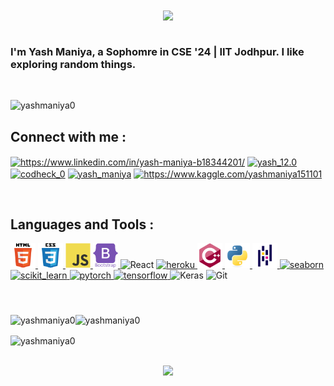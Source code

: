 <div align="center">
<img src="https://rishavanand.github.io/static/images/greetings.gif" align="center" style="width: 80%" />
</div>  

<br>

### I'm Yash Maniya, a Sophomre in CSE '24 | IIT Jodhpur. I like exploring random things.

<br/>  

<p align="left"> <img src="https://komarev.com/ghpvc/?username=yashmaniya0&label=Profile%20views&color=0e75b6&style=flat" alt="yashmaniya0" /> </p>


## Connect with me :

<p align="left">
<a href="https://www.linkedin.com/in/yash-maniya-b18344201/" target="blank"><img align="center" src="https://raw.githubusercontent.com/rahuldkjain/github-profile-readme-generator/master/src/images/icons/Social/linked-in-alt.svg" alt="https://www.linkedin.com/in/yash-maniya-b18344201/" height="30" width="40" /></a>
<a href="https://instagram.com/yash_12.0" target="blank"><img align="center" src="https://raw.githubusercontent.com/rahuldkjain/github-profile-readme-generator/master/src/images/icons/Social/instagram.svg" alt="yash_12.0" height="30" width="40" /></a>
<a href="https://www.codechef.com/users/codheck_0" target="blank"><img align="center" src="https://cdn.jsdelivr.net/npm/simple-icons@3.1.0/icons/codechef.svg" alt="codheck_0" height="30" width="40" /></a>
<a href="https://codeforces.com/profile/yash_maniya" target="blank"><img align="center" src="https://raw.githubusercontent.com/rahuldkjain/github-profile-readme-generator/master/src/images/icons/Social/codeforces.svg" alt="yash_maniya" height="30" width="40" /></a>
<a href="https://www.kaggle.com/yashmaniya151101" target="blank"><img align="center" src="https://raw.githubusercontent.com/rahuldkjain/github-profile-readme-generator/master/src/images/icons/Social/kaggle.svg" alt="https://www.kaggle.com/yashmaniya151101" height="30" width="40" /></a>
</p>

<br>

## Languages and Tools :

<p align="left"> 
<a href="https://www.w3.org/html/" target="_blank" rel="noreferrer"> <img src="https://raw.githubusercontent.com/devicons/devicon/master/icons/html5/html5-original-wordmark.svg" alt="html5" width="40" height="40"/> </a> 
<a href="https://www.w3schools.com/css/" target="_blank" rel="noreferrer"> <img src="https://raw.githubusercontent.com/devicons/devicon/master/icons/css3/css3-original-wordmark.svg" alt="css3" width="40" height="40"/> </a> 
<a href="https://developer.mozilla.org/en-US/docs/Web/JavaScript" target="_blank" rel="noreferrer"> <img src="https://raw.githubusercontent.com/devicons/devicon/master/icons/javascript/javascript-original.svg" alt="javascript" width="40" height="40"/> </a> 
<a href="https://getbootstrap.com" target="_blank" rel="noreferrer"> <img src="https://raw.githubusercontent.com/devicons/devicon/master/icons/bootstrap/bootstrap-plain-wordmark.svg" alt="bootstrap" width="40" height="40"/> </a> 
<img src="https://profilinator.rishav.dev/skills-assets/react-original-wordmark.svg" alt="React" height="40" />  
<a href="https://heroku.com" target="_blank" rel="noreferrer"> <img src="https://www.vectorlogo.zone/logos/heroku/heroku-icon.svg" alt="heroku" width="40" height="40"/> </a>
<a href="https://www.w3schools.com/cpp/" target="_blank" rel="noreferrer"> <img src="https://raw.githubusercontent.com/devicons/devicon/master/icons/cplusplus/cplusplus-original.svg" alt="cplusplus" width="40" height="40"/> </a> 
<a href="https://www.python.org" target="_blank" rel="noreferrer"> <img src="https://raw.githubusercontent.com/devicons/devicon/master/icons/python/python-original.svg" alt="python" width="40" height="40"/> </a> 
<a href="https://pandas.pydata.org/" target="_blank" rel="noreferrer"> <img src="https://raw.githubusercontent.com/devicons/devicon/2ae2a900d2f041da66e950e4d48052658d850630/icons/pandas/pandas-original.svg" alt="pandas" width="40" height="40"/> </a> 
<a href="https://seaborn.pydata.org/" target="_blank" rel="noreferrer"> <img src="https://seaborn.pydata.org/_images/logo-mark-lightbg.svg" alt="seaborn" width="40" height="40"/> </a> 
<a href="https://scikit-learn.org/" target="_blank" rel="noreferrer"> <img src="https://upload.wikimedia.org/wikipedia/commons/0/05/Scikit_learn_logo_small.svg" alt="scikit_learn" width="40" height="40"/> </a> 
<a href="https://pytorch.org/" target="_blank" rel="noreferrer"> <img src="https://www.vectorlogo.zone/logos/pytorch/pytorch-icon.svg" alt="pytorch" width="40" height="40"/> </a> 
<a href="https://www.tensorflow.org" target="_blank" rel="noreferrer"> <img src="https://www.vectorlogo.zone/logos/tensorflow/tensorflow-icon.svg" alt="tensorflow" width="40" height="40"/> </a> 
<img src="https://profilinator.rishav.dev/skills-assets/keras.png" alt="Keras" height="40" /> 
<img src="https://profilinator.rishav.dev/skills-assets/git-scm-icon.svg" alt="Git" height="40" />  
</p>

<br>
<p><img align="left" style="padding:10px 0 0 0" src="https://github-readme-stats.vercel.app/api/top-langs?username=yashmaniya0&show_icons=true&locale=en&layout=compact" alt="yashmaniya0" /></p>

<p><img align="center" style="padding:10px 0 0 0" src="https://github-readme-stats.vercel.app/api?username=yashmaniya0&show_icons=true&locale=en" alt="yashmaniya0" /></p>

<p><img align="center" src="https://github-readme-streak-stats.herokuapp.com/?user=yashmaniya0&" alt="yashmaniya0" /></p>


<br>  
<div align="center"><img src="https://spotify-github-profile.vercel.app/api/view?uid=iswn0z10fwodchgzxt89h1956&cover_image=true&theme=default&bar_color=39c035&bar_color_cover=false" /></div> 
